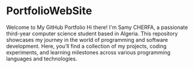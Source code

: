# PortfolioWebSite

Welcome to My GitHub Portfolio
Hi there! I'm Samy CHERFA, a passionate third-year computer science student based in Algeria. This repository showcases my journey in the world of programming and software development. Here, you’ll find a collection of my projects, coding experiments, and learning milestones across various programming languages and technologies.
